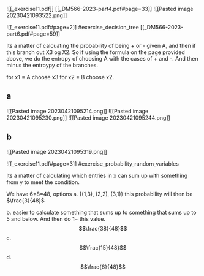 ![[_exercise11.pdf]]
[[_DM566-2023-part4.pdf#page=33]]
![[Pasted image 20230421093522.png]]

![[_exercise11.pdf#page=2]]
#exercise_decision_tree
[[_DM566-2023-part6.pdf#page=59]]

Its a matter of calcuating the probability of being + or - given A, and then if this branch out X3 og X2. So if using the formula on the page provided above, we do the entropy of choosing A with the cases of + and -. And then minus the entroypy of the branches.

for x1 = A choose x3
for x2 = B choose x2.

## a
![[Pasted image 20230421095214.png]]
![[Pasted image 20230421095230.png]]
![[Pasted image 20230421095244.png]]
## b
![[Pasted image 20230421095319.png]]

![[_exercise11.pdf#page=3]]
#exercise_probability_random_variables

Its a matter of calculating which entries in x can sum up with something from y to meet the condition.

We have 6\*8=48,  options
a. {(1,3), (2,2), (3,1)} 
this probability will then be $\frac{3}{48}$

b. 
easier to calculate something that sums up to something that sums up to 5 and below. And then do $1-$ this value.
$$\frac{38}{48}$$
c. $$\frac{15}{48}$$
d. $$\frac{6}{48}$$
